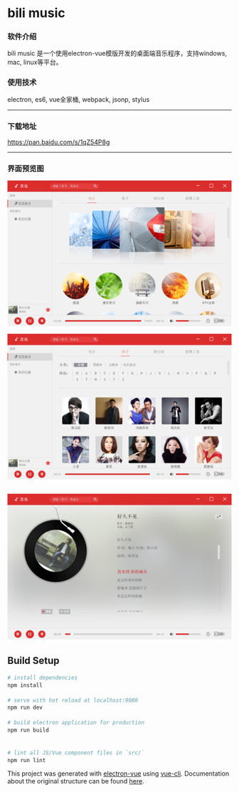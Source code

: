 # bili music


### 软件介绍
bili music 是一个使用electron-vue模版开发的桌面端音乐程序，支持windows, mac, linux等平台。

### 使用技术
electron, es6, vue全家桶, webpack, jsonp, stylus

***

### 下载地址
https://pan.baidu.com/s/1qZ54P8g

***

### 界面预览图
![fm](./static/fm.png)

![singers](./static/singers.png)

![player](./static/player.png)
---
## Build Setup

``` bash
# install dependencies
npm install

# serve with hot reload at localhost:9080
npm run dev

# build electron application for production
npm run build


# lint all JS/Vue component files in `src/`
npm run lint

```

This project was generated with [electron-vue](https://github.com/SimulatedGREG/electron-vue) using [vue-cli](https://github.com/vuejs/vue-cli). Documentation about the original structure can be found [here](https://simulatedgreg.gitbooks.io/electron-vue/content/index.html).
